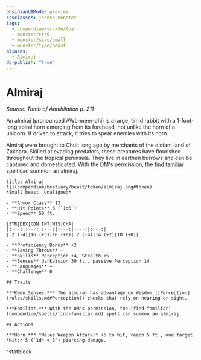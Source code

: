 ```yaml
---
obsidianUIMode: preview
cssclasses: json5e-monster
tags:
  - compendium/src/5e/toa
  - monster/cr/0
  - monster/size/small
  - monster/type/beast
aliases:
  - Almiraj
dg-publish: "true"
---
```

# Almiraj
*Source: Tomb of Annihilation p. 211*  

An almiraj (pronounced AWL-meer-ahj) is a large, timid rabbit with a 1-foot-long spiral horn emerging from its forehead, not unlike the horn of a unicorn. If driven to attack, it tries to spear enemies with its horn.

Almiraj were brought to Chult long ago by merchants of the distant land of Zakhara. Skilled at evading predators, these creatures have flourished throughout the tropical peninsula. They live in earthen burrows and can be captured and domesticated. With the DM's permission, the [find familiar](compendium/spells/find-familiar.md) spell can summon an almiraj.

```ad-statblock
title: Almiraj
![](compendium/bestiary/beast/token/almiraj.png#token)
*Small beast, Unaligned*

- **Armor Class** 13 
- **Hit Points** 3 (`1d6`)
- **Speed** 50 ft.

|STR|DEX|CON|INT|WIS|CHA|
|:---:|:---:|:---:|:---:|:---:|:---:|
| 2 (-4)|16 (+3)|10 (+0)| 2 (-4)|14 (+2)|10 (+0)|

- **Proficiency Bonus** +2
- **Saving Throws** ⏤
- **Skills** Perception +4, Stealth +5
- **Senses** darkvision 30 ft., passive Perception 14
- **Languages** —
- **Challenge** 0

## Traits

***Keen Senses.*** The almiraj has advantage on Wisdom ([Perception](rules/skills.md#Perception)) checks that rely on hearing or sight.

***Familiar.*** With the DM's permission, the [find familiar](compendium/spells/find-familiar.md) spell can summon an almiraj.

## Actions

***Horn.*** *Melee Weapon Attack:* +5 to hit, reach 5 ft., one target. *Hit:* 5 (`1d4 + 3`) piercing damage.
```
^statblock